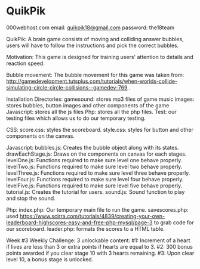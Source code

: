 # QuikPik

000webhost.com
email: quikpik18@gmail.com
password: the18team



QuikPik: A brain game consists of moving and colliding answer bubbles, users will have to follow the instructions and
         pick the correct bubbles.

Motivation: This game is designed for training users' attention to details and reaction speed.

Bubble movement:
  The bubble movement for this game was taken from:
  http://gamedevelopment.tutsplus.com/tutorials/when-worlds-collide-simulating-circle-circle-collisions--gamedev-769 . 

Installation
  Directories:
    gamesound: stores mp3 files of game music
    images: stores bubbles, button images and other components of the game
    Javascript: stores all the js files
    Php: stores all the php files.
    Test: our testing files which allows us to do our temporary testing.

  CSS:
    score.css: styles the scoreboard.
    style.css: styles for button and other components on the canvas.

  Javascript:
    bubbles.js: Creates the bubble object along with its states.
    drawEachStage.js: Draws on the components on canvas for each stages.
    levelOne.js: Functions required to make sure level one behave properly.
    levelTwo.js: Functions required to make sure level two behave properly.
    levelThree.js: Functions required to make sure level three behave properly.
    levelFour.js: Functions required to make sure level four behave properly.
    levelFive.js: Functions required to make sure level five behave properly.
    tutorial.js: Creates the tutorial for users.
    sound.js: Sound function to play and stop the sound.

  Php:
    index.php: Our temporary main file to run the game.
    savescores.php: used https://www.scirra.com/tutorials/4839/creating-your-own-leaderboard-highscores-easy-and-free-php-mysql/page-3 
      to grab code for our scoreboard.
    leader.php: formats the scores to a HTML table.

Week #3 Weekly Challenge: 3 unlockable content:
  #1: Increment of a heart if lives are less than 3 or extra points if hearts are equal to 3.
  #2: 300 bonus points awarded if you clear stage 10 with 3 hearts remaining.
  #3: Upon clear level 10, a bonus stage is unlocked.
  


